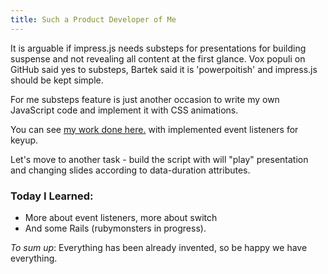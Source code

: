 ```yaml
--- 
title: Such a Product Developer of Me
---
```


It is arguable if impress.js needs substeps for presentations for building suspense and not revealing all content at the first glance. Vox populi on GitHub said yes to substeps, Bartek said it is 'powerpoitish' and impress.js should be kept simple.

For me substeps feature is just another occasion to write my own JavaScript code and implement it with CSS animations.

You can see [my work done here.](http://lipen.co/impress.js-substeps/) with implemented event listeners for keyup.

Let's move to another task - build the script with will "play" presentation and changing slides according to data-duration attributes.


### Today I Learned:
* More about event listeners, more about switch
* And some Rails (rubymonsters in progress).

_To sum up_:
Everything has been already invented, so be happy we have everything.